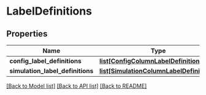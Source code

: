 # LabelDefinitions

## Properties
Name | Type | Description | Notes
------------ | ------------- | ------------- | -------------
**config_label_definitions** | [**list[ConfigColumnLabelDefinitions]**](ConfigColumnLabelDefinitions.md) |  | [optional] 
**simulation_label_definitions** | [**list[SimulationColumnLabelDefinitions]**](SimulationColumnLabelDefinitions.md) |  | [optional] 

[[Back to Model list]](../README.md#documentation-for-models) [[Back to API list]](../README.md#documentation-for-api-endpoints) [[Back to README]](../README.md)


